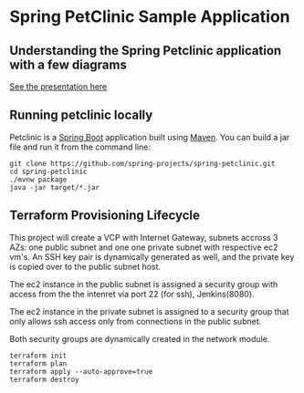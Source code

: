 # Spring PetClinic Sample Application
## Understanding the Spring Petclinic application with a few diagrams
<a href="https://speakerdeck.com/michaelisvy/spring-petclinic-sample-application">See the presentation here</a>

## Running petclinic locally
Petclinic is a [Spring Boot](https://spring.io/guides/gs/spring-boot) application built using [Maven](https://spring.io/guides/gs/maven/). You can build a jar file and run it from the command line:

```
git clone https://github.com/spring-projects/spring-petclinic.git
cd spring-petclinic
./mvnw package
java -jar target/*.jar
```
## Terraform Provisioning Lifecycle
This project will create a VCP with Internet Gateway, subnets accross 3 AZs: one public subnet and one one private subnet with respective ec2 vm's.
An SSH key pair is dynamically generated as well, and the private key is copied over to the public subnet host.

The ec2 instance in the public subnet is assigned a security group with access from the the intenret via port 22 (for ssh), Jenkins(8080).

The ec2 instance in the private subnet is assigned to a security group that only allows ssh access only from connections in the public subnet.

Both security groups are dynamically created in the network module.

```
terraform init
terraform plan
terraform apply --auto-approve=true
terraform destroy
```